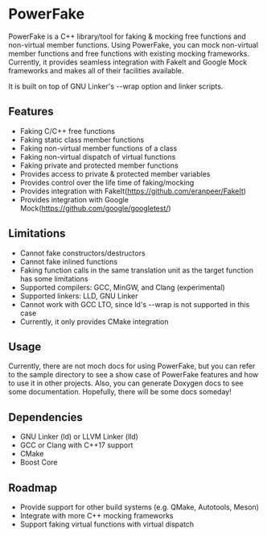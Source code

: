PowerFake
=============
PowerFake is a C++ library/tool for faking & mocking free functions and
non-virtual member functions. Using PowerFake, you can mock non-virtual member
functions and free functions with existing mocking frameworks. Currently,
it provides seamless integration with FakeIt and Google Mock frameworks and
makes all of their facilities available.

It is built on top of GNU Linker's --wrap option and linker scripts.

## Features
* Faking C/C++ free functions
* Faking static class member functions
* Faking non-virtual member functions of a class
* Faking non-virtual dispatch of virtual functions
* Faking private and protected member functions
* Provides access to private & protected member variables
* Provides control over the life time of faking/mocking
* Provides integration with FakeIt(https://github.com/eranpeer/FakeIt)
* Provides integration with Google Mock(https://github.com/google/googletest/)

## Limitations
* Cannot fake constructors/destructors
* Cannot fake inlined functions
* Faking function calls in the same translation unit as the target function has
some limitations
* Supported compilers: GCC, MinGW, and Clang (experimental)
* Supported linkers: LLD, GNU Linker
* Cannot work with GCC LTO, since ld's --wrap is not supported in this case
* Currently, it only provides CMake integration

## Usage
Currently, there are not moch docs for using PowerFake, but you can refer to the
sample directory to see a show case of PowerFake features and how to use it in
other projects. Also, you can generate Doxygen docs to see some documentation.
Hopefully, there will be some docs someday!

## Dependencies
* GNU Linker (ld) or LLVM Linker (lld)
* GCC or Clang with C++17 support
* CMake
* Boost Core

## Roadmap
* Provide support for other build systems (e.g. QMake, Autotools, Meson)
* Integrate with more C++ mocking frameworks
* Support faking virtual functions with virtual dispatch
